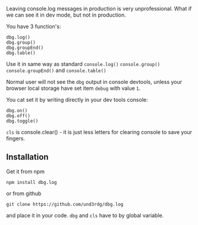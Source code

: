 Leaving console.log messages in production is very unprofessional. What if we can see it in dev mode, but not in production.

You have 3 function's:

    dbg.log()
    dbg.group()
    dbg.groupEnd()
    dbg.table()
    
Use it in same way as standard `console.log()` `console.group()` `console.groupEnd()` and `console.table()` 

Normal user will not see the `dbg` output in console devtools, unless your browser local storage have set item `debug` with value `1`.  

You cat set it by writing directly in your dev tools console: 

    dbg.on()
    dbg.off()
    dbg.toggle()

`cls` is console.clear() - it is just less letters for clearing console to save your fingers.

## Installation

Get it from npm 

    npm install dbg.log

or from github

    git clone https://github.com/und3rdg/dbg.log

and place it in your code.
`dbg` and `cls` have to by global variable.

